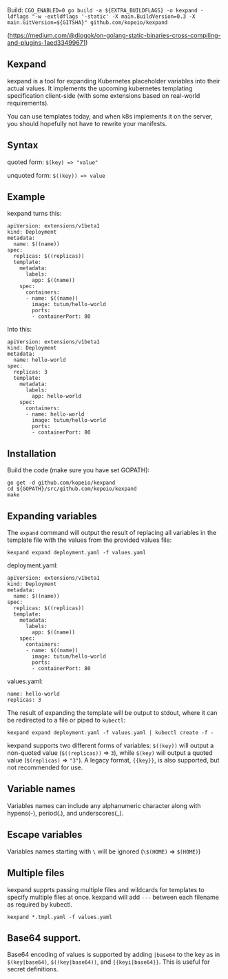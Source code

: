 Build: `CGO_ENABLED=0 go build -a ${EXTRA_BUILDFLAGS} -o kexpand -ldflags "-w -extldflags '-static' -X main.BuildVersion=0.3 -X main.GitVersion=${GITSHA}" github.com/kopeio/kexpand`

(https://medium.com/@diogok/on-golang-static-binaries-cross-compiling-and-plugins-1aed33499671)

## Kexpand

kexpand is a tool for expanding Kubernetes placeholder variables into their actual values.
It implements the upcoming kubernetes templating specification client-side (with some extensions based
on real-world requirements).

You can use templates today, and when k8s implements it on the server, you should hopefully
not have to rewrite your manifests.

## Syntax

quoted form: `$(key) => "value"`

unquoted form: `$((key)) => value`

## Example

kexpand turns this:

```
apiVersion: extensions/v1beta1
kind: Deployment
metadata:
  name: $((name))
spec:
  replicas: $((replicas))
  template:
    metadata:
      labels:
        app: $((name))
    spec:
      containers:
      - name: $((name))
        image: tutum/hello-world
        ports:
        - containerPort: 80
```

Into this:

```
apiVersion: extensions/v1beta1
kind: Deployment
metadata:
  name: hello-world
spec:
  replicas: 3
  template:
    metadata:
      labels:
        app: hello-world
    spec:
      containers:
      - name: hello-world
        image: tutum/hello-world
        ports:
        - containerPort: 80
```

## Installation

Build the code (make sure you have set GOPATH):
```
go get -d github.com/kopeio/kexpand
cd ${GOPATH}/src/github.com/kopeio/kexpand
make
```

## Expanding variables

The `expand` command will output the result of replacing all variables in the template file with the values from the
provided values file:

`kexpand expand deployment.yaml -f values.yaml`

deployment.yaml:

```
apiVersion: extensions/v1beta1
kind: Deployment
metadata:
  name: $((name))
spec:
  replicas: $((replicas))
  template:
    metadata:
      labels:
        app: $((name))
    spec:
      containers:
      - name: $((name))
        image: tutum/hello-world
        ports:
        - containerPort: 80
```

values.yaml:

```
name: hello-world
replicas: 3
```

The result of expanding the template will be output to stdout, where it can be redirected to a file or piped to `kubectl`:

`kexpand expand deployment.yaml -f values.yaml | kubectl create -f -`

kexpand supports two different forms of variables: `$((key))` will output a non-quoted value (`$((replicas))` => `3`),
while `$(key)` will output a quoted value (`$(replicas)` => `"3"`). A legacy format, `{{key}}`, is also supported, but
not recommended for use.

## Variable names
Variables names can include any alphanumeric character along with hypens(-), period(.), and underscores(_).

## Escape variables
Variables names starting with `\` will be ignored (`\$(HOME)` => `$(HOME)`)

## Multiple files
kexpand supprts passing multiple files and wildcards for templates to specify multiple files at once. kexpand will add `---`
between each filename as required by kubectl.

`kexpand *.tmpl.yaml -f values.yaml`

## Base64 support.
Base64 encoding of values is supported by adding `|base64` to the key as in `$(key|base64)`, `$((key|base64))`, and `{{keyi|base64}}`.  This
is useful for secret definitions.
